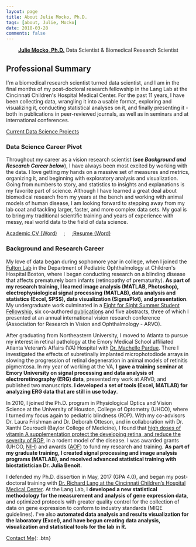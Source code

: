 ```yaml
---
layout: page
title: About Julie Mocko, Ph.D.
tags: [about, Julie, Mocko]
date: 2018-03-28
comments: false
---
```

    
<center><a href="http://juliemocko.com/"><b>Julie Mocko, Ph.D.</b></a> Data Scientist & Biomedical Research Scientist</center>

## Professional Summary

I'm a biomedical research scientist turned data scientist, and I am in the final months of my post-doctoral research fellowship in the Lang Lab at the Cincinnati Children's Hospital Medical Center.  For the past 11 years, I have been collecting data, wrangling it into a usable format, exploring and visualizing it, conducting statistical analyses on it, and finally presenting it - both in publications in peer-reviewed journals, as well as in seminars and at international conferences.

<div markdown="0"><a href="http://juliemocko.com/projects/" class="btn btn-info">Current Data Science Projects</a></div>

### Data Science Career Pivot
Throughout my career as a vision research scientist (***see Background and Research Career below***), I have always been most excited by working with the data.  I love getting my hands on a massive set of measures and metrics, organizing it, and beginning with exploratory analysis and visualization.  Going from numbers to story, and statistics to insights and explanations is my favorite part of science.  Although I have learned a great deal about biomedical research from my years at the bench and working with animal models of human disease, I am looking forward to stepping away from my lab coat and tackling larger, faster, and more complex data sets.  My goal is to bring my traditional scientific training and years of experience with messy, real world data to the field of data science.

<a href="http://jamocko.github.io/assets/docs/JulieMocko_CV.docx" class="btn btn-info">Academic CV (Word)</a> &emsp;; &emsp;;<a href="http://jamocko.github.io/assets/docs/JulieMocko_Resume.docx" class="btn btn-info">Resume (Word)</a>

### Background and Research Career
My love of data began during sophomore year in college, when I joined the [Fulton Lab](http://www.infantvision.org/alumni--collaborators.html) in the Department of Pediatric Ophthalmology at Children's Hospital Boston, where I began conducting research on a blinding disease that affects prematurely born infants (retinopathy of prematurity).  **As part of my research training, I learned image analysis (MATLAB, Photoshop), electrophysiological signal processing (MATLAB), data analysis and statistics (Excel, SPSS), data visualization (SigmaPlot), and presentation**. My undergraduate work culminated in a [Fight for Sight Summer Student Fellowship](https://www.fightforsight.org/Grants/Awardees/AwardeeProfile/profile/1979/), six co-authored [publications](https://scholar.google.com/citations?user=99ESO_8AAAAJ&hl=en ) and five abstracts, three of which I presented at an annual international vision research conference (Association for Research in Vision and Ophthalmology  - ARVO). 

After graduating from Northeastern University, I moved to Atlanta to pursue my interest in retinal pathology at the Emory Medical School affiliated Atlanta Veteran’s Affairs (VA) Hospital with [Dr. Machelle Pardue](http://www.varrd.emory.edu/people/machelle-pardue/). There I investigated the effects of subretinally implanted microphotodiode arrays in slowing the progression of retinal degeneration in animal models of retinitis pigmentosa. In my year of working at the VA, **I gave a training seminar at Emory University on signal processing and data analysis of electroretinography (ERG) data**, presented my work at ARVO, and published two manuscripts.  **I developed a set of tools (Excel, MATLAB) for analyzing ERG data that are still in use today**.

In 2010, I joined the Ph.D. program in Physiological Optics and Vision Science at the University of Houston, College of Optometry (UHCO), where I turned my focus again to pediatric blindness (ROP). With my co-advisors Dr. Laura Frishman and Dr. Deborah Otteson, and in collaboration with Dr. Xanthi Couroucli (Baylor College of Medicine), I found that [high doses of vitamin A supplementation protect the developing retina, and reduce the severity of ROP](http://optometrytimes.modernmedicine.com/optometrytimes/news/new-research-and-product-launches-kick-aao-meeting?page=0,9), in a rodent model of the disease. I was awarded grants (UHCO, [NIH](http://grantome.com/grant/NIH/P30-EY007551-02)) and awards ([AOF](https://www.aaopt.org/home/aaof/programs/programs-for-graduate-students/programs-graduates/ezell-fellows-historical-listing)) to fund my research and training.  **As part of my graduate training, I created signal processing and image analysis programs (MATLAB), and received advanced statistical training with biostatistician Dr. Julia Benoit.**

I defended my Ph.D. dissertion in May, 2017 (GPA 4.0), and began my post-doctoral training with [Dr. Richard Lang at the Cincinnati Children’s Hospital Medical Center](https://www.cincinnatichildrens.org/research/divisions/o/ophthalmology/labs/lang).  At the Lang Lab, I **developed a new statistical methodology for the measurement and analysis of gene expression data**, and optimized protocols with greater quality control for the collection of data on gene expression to conform to industry standards (MIQE guidelines).  I've also  **automated data analysis and results visualization for the laboratory (Excel), and have begun creating data analysis, visualization and statistical tools for the lab in R.**

      
[Contact Me](mailto:jmocko@gmail.com){: .btn}
